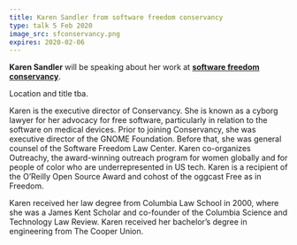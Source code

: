 ```yaml
---
title: Karen Sandler from software freedom conservancy
type: talk 5 Feb 2020
image_src: sfconservancy.png
expires: 2020-02-06
---
```


**Karen Sandler** will be speaking about her work at [**software freedom conservancy**](https://sfconservancy.org/).

Location and title tba.

Karen is the executive director of Conservancy. She is known as a cyborg lawyer for her advocacy for free software, particularly in relation to the software on medical devices. Prior to joining Conservancy, she was executive director of the GNOME Foundation. Before that, she was general counsel of the Software Freedom Law Center. Karen co-organizes Outreachy, the award-winning outreach program for women globally and for people of color who are underrepresented in US tech. Karen is a recipient of the O’Reilly Open Source Award and cohost of the oggcast Free as in Freedom.

Karen received her law degree from Columbia Law School in 2000, where she was a James Kent Scholar and co-founder of the Columbia Science and Technology Law Review. Karen received her bachelor’s degree in engineering from The Cooper Union.
